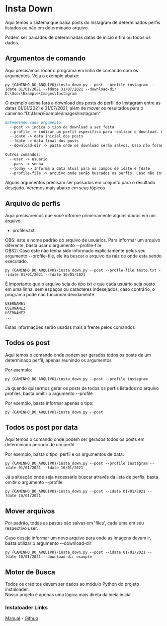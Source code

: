# Insta Down

Aqui temos o sistema que baixa posts do Instagram de determinados perfis listados ou não em determinado arquivo.

Podem ser baixados de determinadas datas de inicio e fim ou todos os dados.

## Argumentos de comando

Aqui precisamos rodar o programa em linha de comando com os argumentos. Veja o exemplo abaixo:
```Shell
py {CAMINHO_DO_ARQUIVO}/insta_down.py --post --profile instagram --idate 01/01/2021 --fdate 31/07/2021 --download-dir D:\User\Example\Images\Instagram
```
O exemplo acima fará a download dos posts do perfil do Instagram entre as datas 01/01/2021 e 31/07/2021, além de mover os resultados para o caminho "D:\User\Example\Images\Instagram"
```MarkDown
Entendendo cada argumento:
  --post -> indica o tipo de download a ser feito 
  --profile -> indicar um perfil específico para realizar o download. Caso não informado, buscará do arquivo padrão
  --idate -> data inicial dos posts
  --fdate -> data final dos posts
  --download-dir -> pasta onde os download serão salvos. Caso não fornecido, será usada a pasta padrão

Outros comandos:
  --user -> usuário
  --pass -> senha
  --today -> Informa a data atual para os campos de idate e fdate
  --profile-file -> arquivo onde serão buscados os perfis. Caso não informado, será usado o arquivo padrão
```

Alguns argumentos precisam ser passados em conjunto para o resultado desejado. Veremos mais abaixo em seus tópicos

## Arquivo de perfis

Aqui precisaremos que você informe primeiramente alguns dados em um arquivo:
* profiles.txt
  
OBS: este é nome padrão do arquivo de usuários. Para informar um arquivo diferente, basta usar o argumento --profile-file  
OBS2: Caso este não tenha sido informado explicitamente pelos seu argumento --profile-file, ele irá buscar o arquivo da raiz de onde esta sendo executado.
```Shell
py {CAMINHO_DO_ARQUIVO}/insta_down.py --post --profle-file teste.txt --idate 01/01/2021 --fdate 10/01/2021
```

É importante que o arquivo seja do tipo txt e que cada usuário seja posto em uma linha, sem espaços ou caracteres indesejados, caso contrário, o programa pode não funcionar devidamente

```Python
USERNAME1
USERNAME2
USERNAME2
...
```

Estas informações serão usadas mais a frente pelos comandos

## Todos os post

Aqui temos o comando onde podem ser gerados todos os posts de um determinado perfil, apenas reunindo os argumentos

Por exemplo:
```Shell
py {CAMINHO_DO_ARQUIVO}/insta_down.py --post --profile instagram
```

Já quando quisermos gerar os posts de todos os perfis listados no arquivo profiles, basta omitir o argumento --profile

Por exemplo, basta informar apenas o tipo:
```Shell
py {CAMINHO_DO_ARQUIVO}/insta_down.py --post
```

## Todos os post por data

Aqui temos o comando onde podem ser gerados todos os posts em determinado periodo de um perfil

Por exemplo, basta o tipo, perfil e os argumentos de data:
```Shell
py {CAMINHO_DO_ARQUIVO}/insta_down.py --post --profile instagram --idate 01/01/2021 --fdate 10/01/2021
```

Já a situação onde seja necessário buscar através da lista de perfis, basta omitir o argumento --profile:
```Shell
py {CAMINHO_DO_ARQUIVO}/insta_down.py --post --idate 01/01/2021 --fdate 10/01/2021
```

## Mover arquivos

Por padrão, todas as pastas são salvas em 'files', cada uma em seu respectivo user.

Caso deseje informar um novo arquivo para onde as imagens devam ir, basta utilizar o argumento --download-dir
```Shell
py {CAMINHO_DO_ARQUIVO}/insta_down.py --post --idate 01/01/2021 --fdate 10/01/2021 --download-dir example
```
## Motor de Busca

Todos os créditos devem ser dados ao módulo Python do projeto instaloader.  
Nosso projeto é apenas uma lógica mais direta da ideia inicial.
### Instaloader Links
[Manual](https://instaloader.github.io/) - 
[Github](https://github.com/instaloader/instaloader)